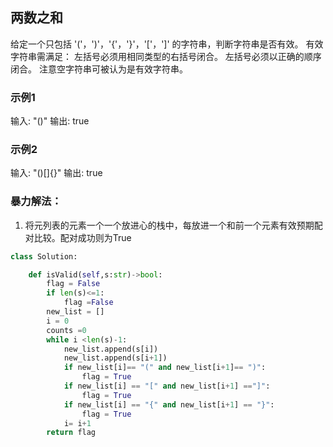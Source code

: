 ## 两数之和
给定一个只包括 '('，')'，'{'，'}'，'['，']' 的字符串，判断字符串是否有效。
有效字符串需满足：
左括号必须用相同类型的右括号闭合。
左括号必须以正确的顺序闭合。
注意空字符串可被认为是有效字符串。

### 示例1
输入: "()"
输出: true
### 示例2
输入: "()[]{}"
输出: true
### 暴力解法：
1. 将元列表的元素一个一个放进心的栈中，每放进一个和前一个元素有效预期配对比较。配对成功则为True
```python
class Solution:

    def isValid(self,s:str)->bool:
        flag = False
        if len(s)<=1:
            flag =False
        new_list = []
        i = 0
        counts =0
        while i <len(s)-1:
            new_list.append(s[i])
            new_list.append(s[i+1])
            if new_list[i]== "(" and new_list[i+1]== ")":
                flag = True
            if new_list[i] == "[" and new_list[i+1] =="]":
                flag = True
            if new_list[i] == "{" and new_list[i+1] == "}":
                flag = True
            i= i+1
        return flag
```
